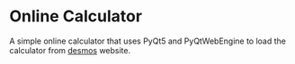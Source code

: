 # Online Calculator
A simple online calculator that uses PyQt5 and PyQtWebEngine to load the calculator from [desmos](https://www.desmos.com/scientific) website.
